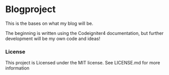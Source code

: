 # Blogproject

This is the bases on what my blog will be.

The beginning is written using the Codeigniter4 documentation, but further development will be my own code and ideas!

### License
This project is Licensed under the MIT license. See LICENSE.md for more information
